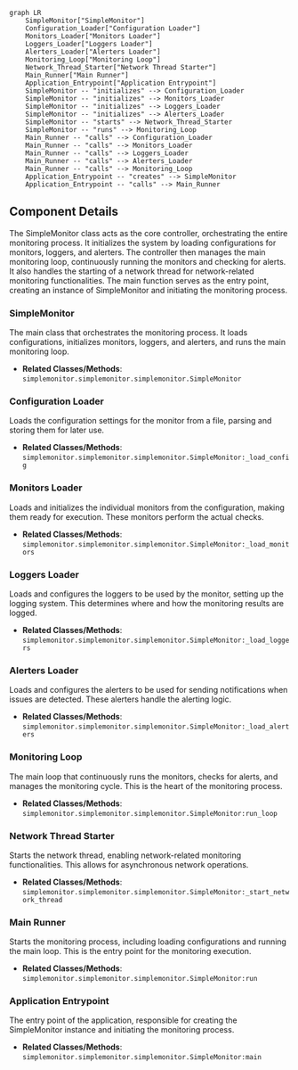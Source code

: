 ```mermaid
graph LR
    SimpleMonitor["SimpleMonitor"]
    Configuration_Loader["Configuration Loader"]
    Monitors_Loader["Monitors Loader"]
    Loggers_Loader["Loggers Loader"]
    Alerters_Loader["Alerters Loader"]
    Monitoring_Loop["Monitoring Loop"]
    Network_Thread_Starter["Network Thread Starter"]
    Main_Runner["Main Runner"]
    Application_Entrypoint["Application Entrypoint"]
    SimpleMonitor -- "initializes" --> Configuration_Loader
    SimpleMonitor -- "initializes" --> Monitors_Loader
    SimpleMonitor -- "initializes" --> Loggers_Loader
    SimpleMonitor -- "initializes" --> Alerters_Loader
    SimpleMonitor -- "starts" --> Network_Thread_Starter
    SimpleMonitor -- "runs" --> Monitoring_Loop
    Main_Runner -- "calls" --> Configuration_Loader
    Main_Runner -- "calls" --> Monitors_Loader
    Main_Runner -- "calls" --> Loggers_Loader
    Main_Runner -- "calls" --> Alerters_Loader
    Main_Runner -- "calls" --> Monitoring_Loop
    Application_Entrypoint -- "creates" --> SimpleMonitor
    Application_Entrypoint -- "calls" --> Main_Runner
```

## Component Details

The SimpleMonitor class acts as the core controller, orchestrating the entire monitoring process. It initializes the system by loading configurations for monitors, loggers, and alerters. The controller then manages the main monitoring loop, continuously running the monitors and checking for alerts. It also handles the starting of a network thread for network-related monitoring functionalities. The main function serves as the entry point, creating an instance of SimpleMonitor and initiating the monitoring process.

### SimpleMonitor
The main class that orchestrates the monitoring process. It loads configurations, initializes monitors, loggers, and alerters, and runs the main monitoring loop.
- **Related Classes/Methods**: `simplemonitor.simplemonitor.simplemonitor.SimpleMonitor`

### Configuration Loader
Loads the configuration settings for the monitor from a file, parsing and storing them for later use.
- **Related Classes/Methods**: `simplemonitor.simplemonitor.simplemonitor.SimpleMonitor:_load_config`

### Monitors Loader
Loads and initializes the individual monitors from the configuration, making them ready for execution. These monitors perform the actual checks.
- **Related Classes/Methods**: `simplemonitor.simplemonitor.simplemonitor.SimpleMonitor:_load_monitors`

### Loggers Loader
Loads and configures the loggers to be used by the monitor, setting up the logging system. This determines where and how the monitoring results are logged.
- **Related Classes/Methods**: `simplemonitor.simplemonitor.simplemonitor.SimpleMonitor:_load_loggers`

### Alerters Loader
Loads and configures the alerters to be used for sending notifications when issues are detected. These alerters handle the alerting logic.
- **Related Classes/Methods**: `simplemonitor.simplemonitor.simplemonitor.SimpleMonitor:_load_alerters`

### Monitoring Loop
The main loop that continuously runs the monitors, checks for alerts, and manages the monitoring cycle. This is the heart of the monitoring process.
- **Related Classes/Methods**: `simplemonitor.simplemonitor.simplemonitor.SimpleMonitor:run_loop`

### Network Thread Starter
Starts the network thread, enabling network-related monitoring functionalities. This allows for asynchronous network operations.
- **Related Classes/Methods**: `simplemonitor.simplemonitor.simplemonitor.SimpleMonitor:_start_network_thread`

### Main Runner
Starts the monitoring process, including loading configurations and running the main loop. This is the entry point for the monitoring execution.
- **Related Classes/Methods**: `simplemonitor.simplemonitor.simplemonitor.SimpleMonitor:run`

### Application Entrypoint
The entry point of the application, responsible for creating the SimpleMonitor instance and initiating the monitoring process.
- **Related Classes/Methods**: `simplemonitor.simplemonitor.simplemonitor.SimpleMonitor:main`
